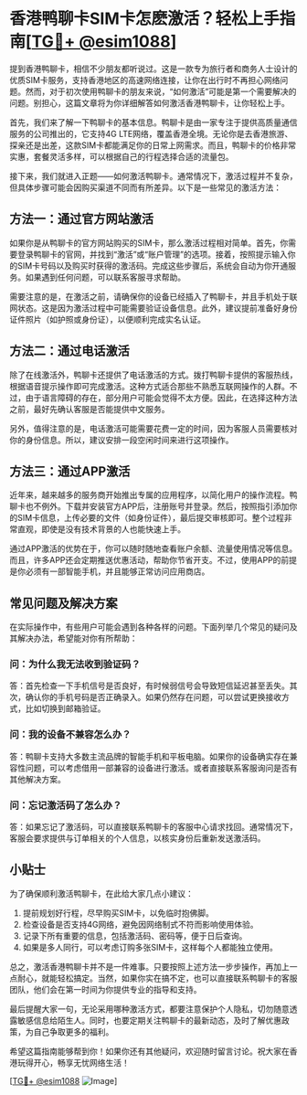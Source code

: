 # 香港鸭聊卡SIM卡怎麽激活？轻松上手指南[[TG💪+ @esim1088](https://t.me/s/esim1088)]

提到香港鸭聊卡，相信不少朋友都听说过。这是一款专为旅行者和商务人士设计的优质SIM卡服务，支持香港地区的高速网络连接，让你在出行时不再担心网络问题。然而，对于初次使用鸭聊卡的朋友来说，“如何激活”可能是第一个需要解决的问题。别担心，这篇文章将为你详细解答如何激活香港鸭聊卡，让你轻松上手。

首先，我们来了解一下鸭聊卡的基本信息。鸭聊卡是由一家专注于提供高质量通信服务的公司推出的，它支持4G LTE网络，覆盖香港全境。无论你是去香港旅游、探亲还是出差，这款SIM卡都能满足你的日常上网需求。而且，鸭聊卡的价格非常实惠，套餐灵活多样，可以根据自己的行程选择合适的流量包。

接下来，我们就进入正题——如何激活鸭聊卡。通常情况下，激活过程并不复杂，但具体步骤可能会因购买渠道不同而有所差异。以下是一些常见的激活方法：

## 方法一：通过官方网站激活

如果你是从鸭聊卡的官方网站购买的SIM卡，那么激活过程相对简单。首先，你需要登录鸭聊卡的官网，并找到“激活”或“账户管理”的选项。接着，按照提示输入你的SIM卡号码以及购买时获得的激活码。完成这些步骤后，系统会自动为你开通服务。如果遇到任何问题，可以联系客服寻求帮助。

需要注意的是，在激活之前，请确保你的设备已经插入了鸭聊卡，并且手机处于联网状态。这是因为激活过程中可能需要验证设备信息。此外，建议提前准备好身份证件照片（如护照或身份证），以便顺利完成实名认证。

## 方法二：通过电话激活

除了在线激活外，鸭聊卡还提供了电话激活的方式。拨打鸭聊卡提供的客服热线，根据语音提示操作即可完成激活。这种方式适合那些不熟悉互联网操作的人群。不过，由于语言障碍的存在，部分用户可能会觉得不太方便。因此，在选择这种方法之前，最好先确认客服是否能提供中文服务。

另外，值得注意的是，电话激活可能需要花费一定的时间，因为客服人员需要核对你的身份信息。所以，建议安排一段空闲时间来进行这项操作。

## 方法三：通过APP激活

近年来，越来越多的服务商开始推出专属的应用程序，以简化用户的操作流程。鸭聊卡也不例外。下载并安装官方APP后，注册账号并登录。然后，按照指引添加你的SIM卡信息，上传必要的文件（如身份证件），最后提交审核即可。整个过程非常直观，即使是没有技术背景的人也能快速上手。

通过APP激活的优势在于，你可以随时随地查看账户余额、流量使用情况等信息。而且，许多APP还会定期推送优惠活动，帮助你节省开支。不过，使用APP的前提是你必须有一部智能手机，并且能够正常访问应用商店。

## 常见问题及解决方案

在实际操作中，有些用户可能会遇到各种各样的问题。下面列举几个常见的疑问及其解决办法，希望能对你有所帮助：

### 问：为什么我无法收到验证码？

答：首先检查一下手机信号是否良好，有时候弱信号会导致短信延迟甚至丢失。其次，确认你的手机号码是否正确录入。如果仍然存在问题，可以尝试更换接收方式，比如切换到邮箱验证。

### 问：我的设备不兼容怎么办？

答：鸭聊卡支持大多数主流品牌的智能手机和平板电脑。如果你的设备确实存在兼容性问题，可以考虑借用一部兼容的设备进行激活。或者直接联系客服询问是否有其他解决方案。

### 问：忘记激活码了怎么办？

答：如果忘记了激活码，可以直接联系鸭聊卡的客服中心请求找回。通常情况下，客服会要求提供与订单相关的个人信息，以核实身份后重新发送激活码。

## 小贴士

为了确保顺利激活鸭聊卡，在此给大家几点小建议：

1. 提前规划好行程，尽早购买SIM卡，以免临时抱佛脚。
2. 检查设备是否支持4G网络，避免因网络制式不符而影响使用体验。
3. 记录下所有重要的信息，包括激活码、密码等，便于日后查询。
4. 如果是多人同行，可以考虑订购多张SIM卡，这样每个人都能独立使用。

总之，激活香港鸭聊卡并不是一件难事。只要按照上述方法一步步操作，再加上一点耐心，就能轻松搞定。当然，如果你实在搞不定，也可以直接联系鸭聊卡的客服团队，他们会在第一时间为你提供专业的指导和支持。

最后提醒大家一句，无论采用哪种激活方式，都要注意保护个人隐私，切勿随意透露敏感信息给陌生人。同时，也要定期关注鸭聊卡的最新动态，及时了解优惠政策，为自己争取更多的福利。

希望这篇指南能够帮到你！如果你还有其他疑问，欢迎随时留言讨论。祝大家在香港玩得开心，畅享无忧网络生活！

[[TG💪+ @esim1088](https://t.me/s/esim1088) ![Image](https://i.postimg.cc/4NQfJmqS/Snipaste-2025-05-13-00-14-12.png)]